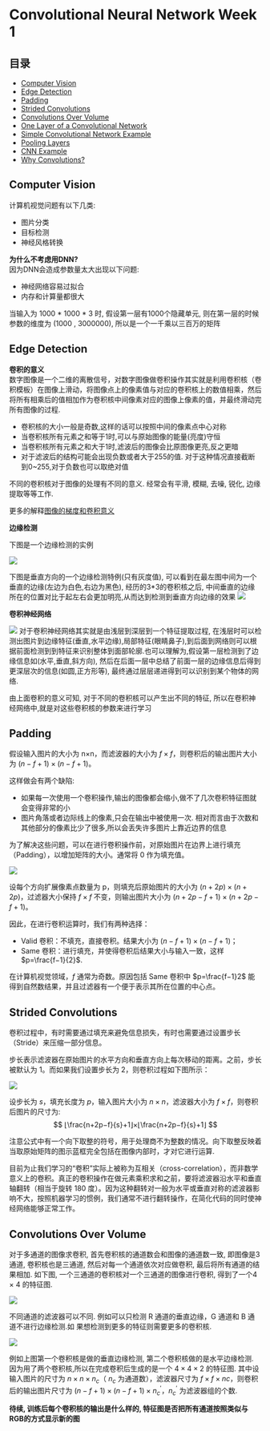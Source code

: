 # Convolutional Neural Network Week 1

## 目录
- [Computer Vision](#computer-vision)
- [Edge Detection](#edge-detection)
- [Padding](#padding)
- [Strided Convolutions](#strided-convolutions)
- [Convolutions Over Volume](#convolutions-over-volume)
- [One Layer of a Convolutional Network](#one-layer-of-a-convolutional-network)
- [Simple Convolutional Network Example](#simple-convolutional-network-example)
- [Pooling Layers](#pooling-layers)
- [CNN Example](#cnn-example)
- [Why Convolutions?](#why-convolutions?)


## Computer Vision
计算机视觉问题有以下几类:
- 图片分类
- 目标检测
- 神经风格转换

**为什么不考虑用DNN?**  
因为DNN会造成参数量太大出现以下问题:
- 神经网络容易过拟合
- 内存和计算量都很大

当输入为 1000 * 1000 * 3 时, 假设第一层有1000个隐藏单元,
则在第一层的时候参数的维度为 (1000 , 3000000), 所以是一个一千乘以三百万的矩阵


## Edge Detection
**卷积的意义**  
数字图像是一个二维的离散信号，对数字图像做卷积操作其实就是利用卷积核（卷积模板）在图像上滑动，将图像点上的像素值与对应的卷积核上的数值相乘，然后将所有相乘后的值相加作为卷积核中间像素对应的图像上像素的值，并最终滑动完所有图像的过程.  
- 卷积核的大小一般是奇数,这样的话可以按照中间的像素点中心对称
- 当卷积核所有元素之和等于1时,可以与原始图像的能量(亮度)守恒
- 当卷积核所有元素之和大于1时,滤波后的图像会比原图像更亮,反之更暗
- 对于滤波后的结构可能会出现负数或者大于255的值. 对于这种情况直接截断到0~255,对于负数也可以取绝对值  

不同的卷积核对于图像的处理有不同的意义. 经常会有平滑, 模糊, 去噪, 锐化, 边缘提取等等工作.

更多的解释[图像的梯度和卷积意义]()

**边缘检测**  

下图是一个边缘检测的实例

<img src="./img/4.png">


下图是垂直方向的一个边缘检测特例(只有灰度值), 可以看到在最左图中间为一个垂直的边缘(左边为白色,右边为黑色), 经历的3*3的卷积核之后, 中间垂直的边缘所在的位置对比于起左右会更加明亮,从而达到检测到垂直方向边缘的效果
<img src="./img/5.png">

**卷积神经网络**  

<img src="./img/1.png">
对于卷积神经网络其实就是由浅层到深层到一个特征提取过程, 在浅层时可以检测出图片到边缘特征(垂直,水平边缘),局部特征(眼睛鼻子),到后面到网络则可以根据前面检测到到特征来识别整体到面部轮廓.也可以理解为,假设第一层检测到了边缘信息如(水平,垂直,斜方向), 然后在后面一层中总结了前面一层的边缘信息后得到更深层次的信息(如圆,正方形等), 最终通过层层递进得到可以识别到某个物体的网络.

由上面卷积的意义可知, 对于不同的卷积核可以产生出不同的特征, 所以在卷积神经网络中,就是对这些卷积核的参数来进行学习

## Padding
假设输入图片的大小为 n×n，而滤波器的大小为 $f×f$，则卷积后的输出图片大小为 $(n−f+1)×(n−f+1)$。

这样做会有两个缺陷:
- 如果每一次使用一个卷积操作,输出的图像都会缩小,做不了几次卷积特征图就会变得非常的小
- 图片角落或者边际线上的像素,只会在输出中被使用一次. 相对而言由于次数和其他部分的像素比少了很多,所以会丢失许多图片上靠近边界的信息   

为了解决这些问题，可以在进行卷积操作前，对原始图片在边界上进行填充（Padding），以增加矩阵的大小。通常将 0 作为填充值。

<img src="./img/6.png">

设每个方向扩展像素点数量为 p，则填充后原始图片的大小为 $(n+2p)×(n+2p)$，过滤器大小保持 $f×f$ 不变，则输出图片大小为 $(n+2p−f+1)×(n+2p−f+1)$。

因此，在进行卷积运算时，我们有两种选择：
- Valid 卷积：不填充，直接卷积。结果大小为 $(n−f+1)×(n−f+1)$；
- Same 卷积：进行填充，并使得卷积后结果大小与输入一致，这样 $p=\frac{f−1}{2}$.  

在计算机视觉领域，$f$ 通常为奇数。原因包括 Same 卷积中 $p=\frac{f−1}2$ 能得到自然数结果，并且过滤器有一个便于表示其所在位置的中心点。

## Strided Convolutions
卷积过程中，有时需要通过填充来避免信息损失，有时也需要通过设置步长（Stride）来压缩一部分信息。

步长表示滤波器在原始图片的水平方向和垂直方向上每次移动的距离。之前，步长被默认为 1。而如果我们设置步长为 2，则卷积过程如下图所示：

<img src="./img/7.png">

设步长为 $s$，填充长度为 $p$，输入图片大小为 $n×n$，滤波器大小为 $f×f$，则卷积后图片的尺寸为:
$$ ⌊\frac{n+2p−f}{s}+1⌋×⌊\frac{n+2p−f}{s}+1⌋ $$

注意公式中有一个向下取整的符号，用于处理商不为整数的情况。向下取整反映着当取原始矩阵的图示蓝框完全包括在图像内部时，才对它进行运算.

目前为止我们学习的“卷积”实际上被称为互相关（cross-correlation），而非数学意义上的卷积。真正的卷积操作在做元素乘积求和之前，要将滤波器沿水平和垂直轴翻转（相当于旋转 180 度）。因为这种翻转对一般为水平或垂直对称的滤波器影响不大，按照机器学习的惯例，我们通常不进行翻转操作，在简化代码的同时使神经网络能够正常工作。

## Convolutions Over Volume
对于多通道的图像求卷积, 首先卷积核的通道数会和图像的通道数一致, 即图像是3通道, 卷积核也是三通道, 然后对每一个通道依次对应做卷积, 最后将所有通道的结果相加. 如下图, 一个三通道的卷积核对一个三通道的图像进行卷积, 得到了一个4 × 4 的特征图.

<img src="./img/9.png">

不同通道的滤波器可以不同. 例如可以只检测 R 通道的垂直边缘，G 通道和 B 通道不进行边缘检测.如
果想检测到更多的特征则需要更多的卷积核.

<img src="./img/8.png">

例如上图第一个卷积核是做的垂直边缘检测, 第二个卷积核做的是水平边缘检测. 因为用了两个卷积核,所以在完成卷积后生成的是一个 $4 × 4 × 2$ 的特征图. 其中设输入图片的尺寸为 $n×n×n_c$（ $n_c$ 为通道数），滤波器尺寸为 $f×f×nc$，则卷积后的输出图片尺寸为 $(n−f+1)×(n−f+1)×n^{'}_{c}$，$n^{'}_{c}$ 为滤波器组的个数.

**待续, 训练后每个卷积核的输出是什么样的, 特征图是否把所有通道按照类似与RGB的方式显示新的图**
